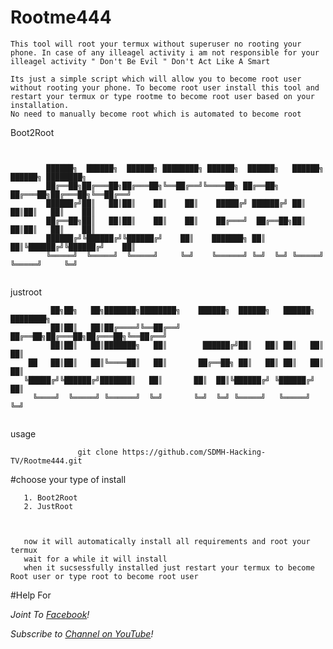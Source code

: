 # Rootme444
 ```                                   
This tool will root your termux without superuser no rooting your phone. In case of any illeagel activity i am not responsible for your illeagel activity " Don't Be Evil " Don't Act Like A Smart

Its just a simple script which will allow you to become root user without rooting your phone. To become root user install this tool and restart your termux or type rootme to become root user based on your installation.
No need to manually become root which is automated to become root
```
Boot2Root
```
   

        ██████╗  ██████╗  ██████╗ ████████╗ ██████╗  ██████╗   ██████╗  ██████╗ ████████╗
        ██╔══██╗██╔═══██╗██╔═══██╗╚══██╔══╝╚════██╗ ██╔══██╗ ██╔═══██╗██╔═══██╗╚══██╔══╝
        ██████╔╝██║   ██║██║    ██║    ██║    █████╔╝ ██████╔╝ ██║    ██║██║   ██║    ██║   
        ██╔══██╗██║   ██║██║    ██║    ██║    ██╔═══╝  ██╔══██╗██║    ██║██║   ██║    ██║   
        ██████╔╝╚██████╔╝╚██████╔╝    ██║    ███████╗ ██║  ██║╚██████╔╝╚██████╔╝    ██║   
        ╚═════╝  ╚═════╝  ╚═════╝     ╚═╝    ╚══════╝ ╚═╝  ╚═╝ ╚═════╝   ╚═════╝     ╚═╝   
                                                                              
```           
           
           
           
justroot                                                                             
                                                                              
                                                                              

```
         ██╗██╗   ██╗███████╗████████╗    ██████╗  ██████╗   ██████╗ ████████╗
         ██║██║   ██║██╔════╝╚══██╔══╝    ██╔══██╗██╔═══██╗██╔═══██╗╚══██╔══╝
         ██║██║   ██║███████╗   ██║        ██████╔╝██║   ██║ ██║   ██║   ██║   
    ██   ██║██║   ██║╚════██║   ██║       ██╔══██╗ ██║   ██║ ██║   ██║   ██║   
   ╚█████╔╝╚██████╔╝███████║   ██║       ██║  ██║╚██████╔╝ ╚██████╔╝   ██║   
     ╚════╝  ╚═════╝ ╚══════╝  ╚═╝       ╚═╝  ╚═╝ ╚═════╝   ╚═════╝    ╚═╝   
                                                                         
```          
         
usage 

                   git clone https://github.com/SDMH-Hacking-TV/Rootme444.git
                
 #choose your type of install
```
   1. Boot2Root
   2. JustRoot
   
   
       
   now it will automatically install all requirements and root your termux
   wait for a while it will install
   when it sucsessfully installed just restart your termux to become Root user or type root to become root user
```   
   


#Help For

*Joint To [ Facebook](https://web.facebook.com/groups/termux.help.bd)!*

*Subscribe to [ Channel on YouTube](https://www.youtube.com/channel/UCWMSK5cTU1dNBt8LKcZdsCw)!*

